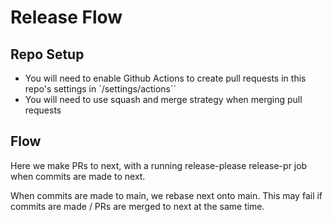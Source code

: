 # Release Flow

## Repo Setup
- You will need to enable Github Actions to create pull requests in this repo's settings in `/settings/actions``
- You will need to use squash and merge strategy when merging pull requests

## Flow
Here we make PRs to next, with a running release-please release-pr job when commits are made to next.  

When commits are made to main, we rebase next onto main. This may fail if commits are made / PRs are merged to next at the same time. 